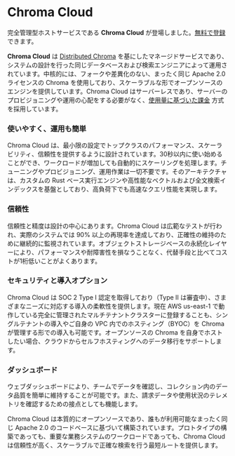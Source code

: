 # Chroma Cloud

完全管理型ホストサービスである **Chroma Cloud** が登場しました。[無料で登録](https://trychroma.com/signup) できます。

**Chroma Cloud** は [Distributed Chroma](../docs/overview/architecture) を基にしたマネージドサービスであり、システムの設計を行った同じデータベースおよび検索エンジニアによって運用されています。中核的には、フォークや差異化のない、まったく同じ Apache 2.0 ライセンスの Chroma を使用しており、スケーラブルな形でオープンソースのエンジンを提供しています。Chroma Cloud はサーバーレスであり、サーバーのプロビジョニングや運用の心配をする必要がなく、[使用量に基づいた課金](./pricing) 方式を採用しています。

### 使いやすく、運用も簡単

Chroma Cloud は、最小限の設定でトップクラスのパフォーマンス、スケーラビリティ、信頼性を提供するように設計されています。30秒以内に使い始めることができ、ワークロードが増加しても自動的にスケーリングを処理します。チューニングやプロビジョニング、運用作業は一切不要です。そのアーキテクチャは、カスタムの Rust ベース実行エンジンや高性能なベクトルおよび全文検索インデックスを基盤としており、高負荷下でも高速なクエリ性能を実現します。

### 信頼性

信頼性と精度は設計の中心にあります。Chroma Cloud は広範なテストが行われ、実際のシステムでは 90% 以上の再現率を達成しており、正確性の維持のために継続的に監視されています。オブジェクトストレージベースの永続化レイヤーにより、パフォーマンスや耐障害性を損なうことなく、代替手段と比べてコストが1桁低いことがよくあります。

### セキュリティと導入オプション

Chroma Cloud は SOC 2 Type I 認定を取得しており（Type II は審査中）、さまざまなニーズに対応する導入の柔軟性を提供します。現在 AWS us-east-1 で動作している完全に管理されたマルチテナントクラスターに登録することも、シングルテナントの導入やご自身の VPC 内でのホスティング（BYOC）を Chroma が管理する形での導入も可能です。オープンソースの Chroma を自身でホストしたい場合、クラウドからセルフホスティングへのデータ移行をサポートします。

### ダッシュボード

ウェブダッシュボードにより、チームでデータを確認し、コレクション内のデータ品質を簡単に維持することが可能です。また、請求データや使用状況のテレメトリを確認するための接点としても機能します。

Chroma Cloud は本質的にオープンソースであり、誰もが利用可能なまったく同じ Apache 2.0 のコードベースに基づいて構築されています。プロトタイプの構築であっても、重要な業務システムのワークロードであっても、Chroma Cloud は信頼性が高く、スケーラブルで正確な検索を行う最短ルートを提供します。